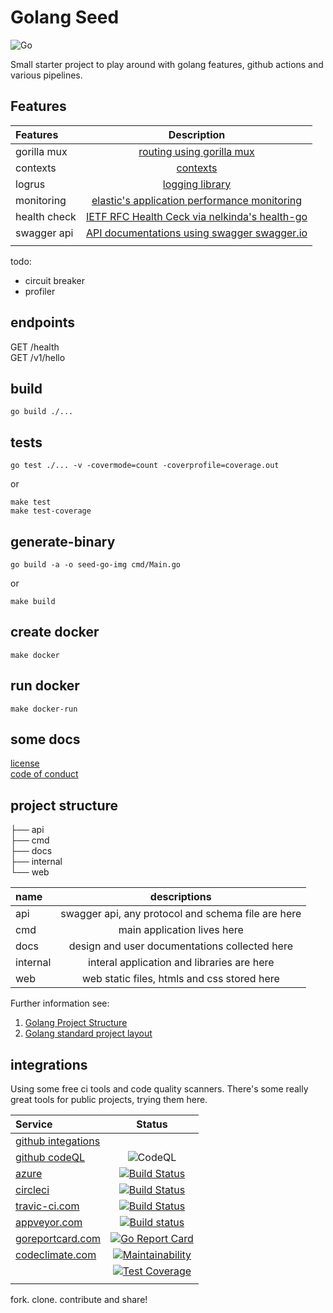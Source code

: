 # Golang Seed

![Go](https://github.com/sapiderman/seed-go/workflows/Go/badge.svg)  

Small starter project to play around with golang features, github actions and various pipelines.  

## Features

| Features          | Description                                                 |
| :-----------------| :---------------------------------------------------------: |  
| gorilla mux       | [routing using gorilla mux](https://github.com/gorilla/mux) |  
| contexts          | [contexts](https://golang.org/pkg/context/)                 |
| logrus            | [logging library](https://github.com/sirupsen/logrus)        |
| monitoring        | [elastic's application performance monitoring](https://www.elastic.co/guide/en/apm/agent/go/1.x/getting-started.html) |  
| health check | [IETF RFC Health Ceck via nelkinda's health-go](https://tools.ietf.org/id/draft-inadarei-api-health-check-04.html)|
| swagger api       | [API documentations using swagger swagger.io](https://swagger.io/specification/) |  
| | |  

todo:  

- circuit breaker  
- profiler  

## endpoints

GET /health  
GET /v1/hello  

## build

`go build ./...`  

## tests

`go test ./... -v -covermode=count -coverprofile=coverage.out`  

or  

`make test`  
`make test-coverage`  

## generate-binary

`go build -a -o seed-go-img cmd/Main.go`  
  
or  
  
`make build`  

## create docker

`make docker`  

## run docker  

`make docker-run`  

## some docs  

[license](./LICENSE)  
[code of conduct](./code_of_conduct.md)  

## project structure


├── api  
├── cmd  
├── docs  
├── internal  
└── web   
   
| name          | descriptions                                       |  
| :------------ | :------------------------------------------------: |
| api           | swagger api, any protocol and schema file are here |  
| cmd           | main application lives here                        |  
| docs          | design and user documentations collected here      |  
| internal      | interal application and libraries are here         |  
| web           | web static files, htmls and css stored here        |  
  
Further information see:  
1. [Golang Project Structure](https://tutorialedge.net/golang/go-project-structure-best-practices)  
2. [Golang standard project layout ](https://github.com/golang-standards/project-layout)  

## integrations  

Using some free ci tools and code quality scanners.  There's some really great tools for public projects, trying them here.

| Service           | Status                                               |
| :-------------    | :-----------------------------------:                 |
| [github integations](www.github.com/features/actions)     |               |
| [github codeQL](![CodeQL](https://github.com/sapiderman/seed-go/workflows/CodeQL/badge.svg)) | ![CodeQL](https://github.com/sapiderman/seed-go/workflows/CodeQL/badge.svg) |
| [azure](dev.azure.com) | [![Build Status](https://dev.azure.com/sapiderman/seed-go/_apis/build/status/sapiderman.seed-go?branchName=master)](https://dev.azure.com/sapiderman/seed-go/_build/latest?definitionId=1&branchName=master)               |
| [circleci](circleci.com) | [![Build Status](https://travis-ci.com/sapiderman/seed-go.svg?branch=master)](https://travis-ci.com/sapiderman/seed-go) |
| [travic-ci.com](https://travis-ci.com) |[![Build Status](https://travis-ci.com/sapiderman/seed-go.svg?branch=master)](https://travis-ci.com/sapiderman/seed-go)             |
| [appveyor.com](https://appveyor.com) | [![Build status](https://ci.appveyor.com/api/projects/status/dd8phuty1k4n4v23/branch/master?svg=true)](https://ci.appveyor.com/project/Budhi/seed-go/branch/master) |
| [goreportcard.com](https://goreportcard.com)  | [![Go Report Card](https://goreportcard.com/badge/github.com/sapiderman/seed-go)](https://goreportcard.com/report/github.com/sapiderman/seed-go)             |
| [codeclimate.com](https://www.codeclimate.com) | [![Maintainability](https://api.codeclimate.com/v1/badges/a99a88d28ad37a79dbf6/maintainability)](https://codeclimate.com/github/codeclimate/codeclimate/maintainability) |
|                   | [![Test Coverage](https://api.codeclimate.com/v1/badges/a99a88d28ad37a79dbf6/test_coverage)](https://codeclimate.com/github/codeclimate/codeclimate/test_coverage)             |  
| | |  

fork. clone. contribute and share!  

